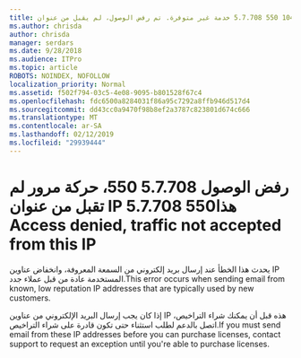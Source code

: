 ```yaml
---
title: البريد التطفلي 1047 550 5.7.708 خدمة غير متوفرة. تم رفض الوصول، لم يقبل من عنوان IP هذا المرور
ms.author: chrisda
author: chrisda
manager: serdars
ms.date: 9/28/2018
ms.audience: ITPro
ms.topic: article
ROBOTS: NOINDEX, NOFOLLOW
localization_priority: Normal
ms.assetid: f502f794-03c5-4e08-9095-b801528f67c4
ms.openlocfilehash: fdc6500a8284031f86a95c7292a8ffb946d517d4
ms.sourcegitcommit: dd43cc0a9470f98b8ef2a3787c823801d674c666
ms.translationtype: MT
ms.contentlocale: ar-SA
ms.lasthandoff: 02/12/2019
ms.locfileid: "29939444"
---
```

# <a name="550-57708-access-denied-traffic-not-accepted-from-this-ip"></a><span data-ttu-id="27b9d-103">رفض الوصول 5.7.708 550، حركة مرور لم تقبل من عنوان IP هذا</span><span class="sxs-lookup"><span data-stu-id="27b9d-103">550 5.7.708 Access denied, traffic not accepted from this IP</span></span>

<span data-ttu-id="27b9d-104">يحدث هذا الخطأ عند إرسال بريد إلكتروني من السمعة المعروفة، وانخفاض عناوين IP المستخدمة عادة من قبل عملاء جدد.</span><span class="sxs-lookup"><span data-stu-id="27b9d-104">This error occurs when sending email from known, low reputation IP addresses that are typically used by new customers.</span></span>
  
<span data-ttu-id="27b9d-105">إذا كان يجب إرسال البريد الإلكتروني من عناوين IP هذه قبل أن يمكنك شراء التراخيص، اتصل بالدعم لطلب استثناء حتى تكون قادرة على شراء التراخيص.</span><span class="sxs-lookup"><span data-stu-id="27b9d-105">If you must send email from these IP addresses before you can purchase licenses, contact support to request an exception until you're able to purchase licenses.</span></span>
  

